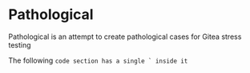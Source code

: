# Pathological

Pathological is an attempt to create pathological cases for Gitea stress testing

The following ``code section has a single ` inside it``